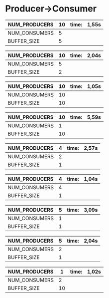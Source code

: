 # Producer->Consumer


| NUM_PRODUCERS  | 10   | time:   | 1,55s |
|----------------|------|---------|-------|
| NUM_CONSUMERS  | 5    |         |       |
| BUFFER_SIZE    | 5    |         |       |

| NUM_PRODUCERS  | 10   | time:   | 2,04s |
|----------------|------|---------|-------|
| NUM_CONSUMERS  | 5    |         |       |
| BUFFER_SIZE    | 2    |         |       |

| NUM_PRODUCERS  | 10   | time:   | 1,05s |
|----------------|------|---------|-------|
| NUM_CONSUMERS  | 10   |         |       |
| BUFFER_SIZE    | 10   |         |       |

| NUM_PRODUCERS  | 10   | time:   | 5,59s |
|----------------|------|---------|-------|
| NUM_CONSUMERS  | 1    |         |       |
| BUFFER_SIZE    | 10   |         |       |

| NUM_PRODUCERS  | 4    | time:   | 2,57s |
|----------------|------|---------|-------|
| NUM_CONSUMERS  | 2    |         |       |
| BUFFER_SIZE    | 1    |         |       |

| NUM_PRODUCERS  | 4    | time:   | 1,04s |
|----------------|------|---------|-------|
| NUM_CONSUMERS  | 4    |         |       |
| BUFFER_SIZE    | 1    |         |       |

| NUM_PRODUCERS  | 5    | time:   | 3,09s |
|----------------|------|---------|-------|
| NUM_CONSUMERS  | 1    |         |       |
| BUFFER_SIZE    | 1    |         |       |

| NUM_PRODUCERS  | 5    | time:   | 2,04s |
|----------------|------|---------|-------|
| NUM_CONSUMERS  | 2    |         |       |
| BUFFER_SIZE    | 1    |         |       |

| NUM_PRODUCERS  | 1    | time:   | 1,02s |
|----------------|------|---------|-------|
| NUM_CONSUMERS  | 2    |         |       |
| BUFFER_SIZE    | 10   |         |       |
